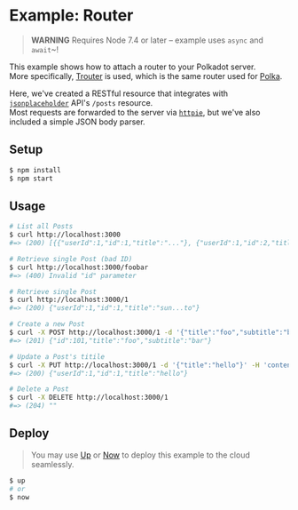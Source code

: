 # Example: Router

> **WARNING** Requires Node 7.4 or later – example uses `async` and `await`~!

This example shows how to attach a router to your Polkadot server.<br>
More specifically, [Trouter](https://github.com/lukeed/trouter) is used, which is the same router used for [Polka](https://github.com/lukeed/polka).

Here, we've created a RESTful resource that integrates with [`jsonplaceholder`](https://github.com/typicode/jsonplaceholder) API's `/posts` resource.<br>
Most requests are forwarded to the server via [`httpie`](https://github.com/lukeed/httpie), but we've also included a simple JSON body parser.

## Setup

```sh
$ npm install
$ npm start
```

## Usage

```sh
# List all Posts
$ curl http://localhost:3000
#=> (200) [{{"userId":1,"id":1,"title":"..."}, {"userId":1,"id":2,"title":"..."}, ...]

# Retrieve single Post (bad ID)
$ curl http://localhost:3000/foobar
#=> (400) Invalid "id" parameter

# Retrieve single Post
$ curl http://localhost:3000/1
#=> (200) {"userId":1,"id":1,"title":"sun...to"}

# Create a new Post
$ curl -X POST http://localhost:3000/1 -d '{"title":"foo","subtitle":"bar"}' -H 'content-type:application/json'
#=> (201) {"id":101,"title":"foo","subtitle":"bar"}

# Update a Post's titile
$ curl -X PUT http://localhost:3000/1 -d '{"title":"hello"}' -H 'content-type:application/json'
#=> (200) {"userId":1,"id":1,"title":"hello"}

# Delete a Post
$ curl -X DELETE http://localhost:3000/1
#=> (204) ""
```

## Deploy

> You may use [Up](https://up.docs.apex.sh/) or [Now](https://zeit.co/now) to deploy this example to the cloud seamlessly.

```sh
$ up
# or
$ now
```
